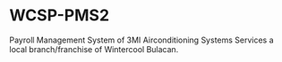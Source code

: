 # WCSP-PMS2
Payroll Management System of 3MI Airconditioning Systems Services a local branch/franchise of Wintercool Bulacan.
